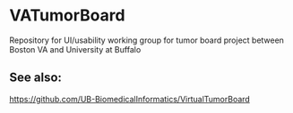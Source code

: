 # VATumorBoard
Repository for UI/usability working group for tumor board project between Boston VA and University at Buffalo

## See also:

https://github.com/UB-BiomedicalInformatics/VirtualTumorBoard
